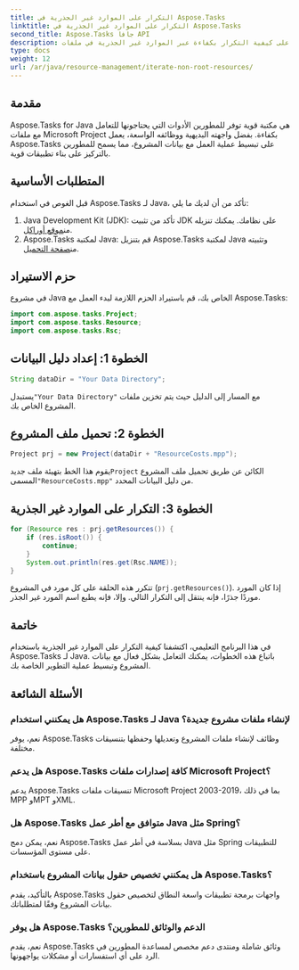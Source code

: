 ```yaml
---
title: التكرار على الموارد غير الجذرية في Aspose.Tasks
linktitle: التكرار على الموارد غير الجذرية في Aspose.Tasks
second_title: Aspose.Tasks جافا API
description: تعرف على كيفية التكرار بكفاءة عبر الموارد غير الجذرية في ملفات Microsoft Project باستخدام Aspose.Tasks لـ Java. تعزيز عملية التطوير الخاصة بك.
type: docs
weight: 12
url: /ar/java/resource-management/iterate-non-root-resources/
---
```

## مقدمة
Aspose.Tasks for Java هي مكتبة قوية توفر للمطورين الأدوات التي يحتاجونها للتعامل مع ملفات Microsoft Project بكفاءة. بفضل واجهته البديهية ووظائفه الواسعة، يعمل Aspose.Tasks على تبسيط عملية العمل مع بيانات المشروع، مما يسمح للمطورين بالتركيز على بناء تطبيقات قوية.
## المتطلبات الأساسية
قبل الغوص في استخدام Aspose.Tasks لـ Java، تأكد من أن لديك ما يلي:
1.  Java Development Kit (JDK): تأكد من تثبيت JDK على نظامك. يمكنك تنزيله من[موقع أوراكل](https://www.oracle.com/java/technologies/javase-jdk11-downloads.html).
2. Aspose.Tasks لمكتبة Java: قم بتنزيل Aspose.Tasks لمكتبة Java وتثبيته من[صفحة التحميل](https://releases.aspose.com/tasks/java/).

## حزم الاستيراد
في مشروع Java الخاص بك، قم باستيراد الحزم اللازمة لبدء العمل مع Aspose.Tasks:
```java
import com.aspose.tasks.Project;
import com.aspose.tasks.Resource;
import com.aspose.tasks.Rsc;
```

## الخطوة 1: إعداد دليل البيانات
```java
String dataDir = "Your Data Directory";
```
 يستبدل`"Your Data Directory"` مع المسار إلى الدليل حيث يتم تخزين ملفات المشروع الخاص بك.
## الخطوة 2: تحميل ملف المشروع
```java
Project prj = new Project(dataDir + "ResourceCosts.mpp");
```
 يقوم هذا الخط بتهيئة ملف جديد`Project` الكائن عن طريق تحميل ملف المشروع المسمى`"ResourceCosts.mpp"` من دليل البيانات المحدد.
## الخطوة 3: التكرار على الموارد غير الجذرية
```java
for (Resource res : prj.getResources()) {
    if (res.isRoot()) {
        continue;
    }
    System.out.println(res.get(Rsc.NAME));
}
```
تتكرر هذه الحلقة على كل مورد في المشروع (`prj.getResources()`). إذا كان المورد موردًا جذرًا، فإنه ينتقل إلى التكرار التالي. وإلا، فإنه يطبع اسم المورد غير الجذر.

## خاتمة
في هذا البرنامج التعليمي، اكتشفنا كيفية التكرار على الموارد غير الجذرية باستخدام Aspose.Tasks لـ Java. باتباع هذه الخطوات، يمكنك التعامل بشكل فعال مع بيانات المشروع وتبسيط عملية التطوير الخاصة بك.
## الأسئلة الشائعة
### هل يمكنني استخدام Aspose.Tasks لـ Java لإنشاء ملفات مشروع جديدة؟
نعم، يوفر Aspose.Tasks وظائف لإنشاء ملفات المشروع وتعديلها وحفظها بتنسيقات مختلفة.
### هل يدعم Aspose.Tasks كافة إصدارات ملفات Microsoft Project؟
يدعم Aspose.Tasks تنسيقات ملفات Microsoft Project 2003-2019، بما في ذلك MPP وMPT وXML.
### هل Aspose.Tasks متوافق مع أطر عمل Java مثل Spring؟
نعم، يمكن دمج Aspose.Tasks بسلاسة في أطر عمل Java مثل Spring للتطبيقات على مستوى المؤسسات.
### هل يمكنني تخصيص حقول بيانات المشروع باستخدام Aspose.Tasks؟
بالتأكيد، يقدم Aspose.Tasks واجهات برمجة تطبيقات واسعة النطاق لتخصيص حقول بيانات المشروع وفقًا لمتطلباتك.
### هل يوفر Aspose.Tasks الدعم والوثائق للمطورين؟
نعم، يقدم Aspose.Tasks وثائق شاملة ومنتدى دعم مخصص لمساعدة المطورين في الرد على أي استفسارات أو مشكلات يواجهونها.
